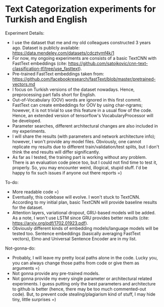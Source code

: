 # Text Categorization experiments for Turkish and English

Experiment Details:

- I use the dataset that me and my old colleagues constructed 3 years ago. Dataset is publicly available: https://data.mendeley.com/datasets/cdcztymf4k/1
- For now, my ongoing experiments are consists of a basic TextCNN with FastText embeddings (cite: https://github.com/satojkovic/cnn-text-classification-tf/tree/use_fasttext). 
- Pre-trained FastText embeddings taken from: https://github.com/facebookresearch/fastText/blob/master/pretrained-vectors.md
- I focus on Turkish versions of the dataset nowadays. Hence, preprocessing part falls short for English. 
- Out-of-Vocabulary (OOV) words are ignored in this first commit. FastText can create embeddings for OOV by using char-ngrams; however, 
it is not trivial to use this feature in a usual flow of the code. Hence, an extended version of tensorflow's VocabularyProcessor will be developed.
- Parameter searches, different architectural changes are also included in my experiments.
- I will share the results (with parameters and network architecture info); however, I won't provide any model files. Obviously, one cannot replicate my results due to different train/validation/test splits, but I don't think the end results will differ significantly. 
- As far as I tested, the training part is working without any problem. There is an evaluation code piece too, but I could not find time to test it, properly. So, you may encounter weird, illogical, stupid stuff. I'd be happy to fix such issues if anyone out there reports =)

To-do:

- More readable code =) 
- Eventually, this codebase will evolve. I won't stuck to TextCNN. According to my initial plan, basic TextCNN will provide baseline results for the dataset.
- Attention layers, variational dropout, GRU-based models will be added. As a note, I won't use LSTM since GRU provides better results (cite: https://arxiv.org/pdf/1702.01923.pdf).   
- Obviously different kinds of embedding models/language models will be tested too. Sentence embeddings (basically averaging FastText vectors), Elmo and Universal Sentence Encoder are in my list.

Not-gonna-do:

- Probably, I will leave my pretty local paths alone in the code. Lucky you, you can always change those paths from code or give them as arguments =) 
- Not gonna provide any pre-trained models. 
- Not gonna provide my every single parameter or architectural related experiments. I guess putting only the best parameters and architecture to github is better (hence, there may be too much commented-out code).  But, to prevent code stealing/plagiarism kind of stuff, I may hide tiny, little surprises =)
